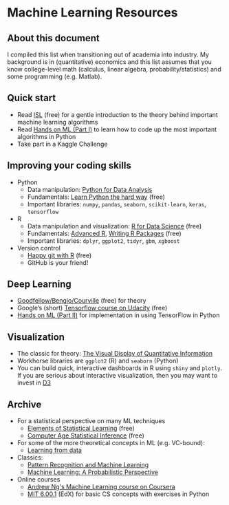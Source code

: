 # Machine Learning Resources 

## About this document
I compiled this list when transitioning out of academia into industry. My background is in (quantitative) economics and this list assumes that you know college-level math (calculus, linear algebra, probability/statistics) and some programming (e.g. Matlab).

## Quick start
* Read [ISL](http://www-bcf.usc.edu/~gareth/ISL) (free) for a gentle introduction to the theory behind important machine learning algorithms
* Read [Hands on ML (Part I)](http://shop.oreilly.com/product/0636920052289.do) to learn how to code up the most important algorithms in Python
* Take part in a Kaggle Challenge

## Improving your coding skills
* Python
    * Data manipulation: [Python for Data Analysis](http://wesmckinney.com/pages/book.html)
    * Fundamentals: [Learn Python the hard way](https://learnpythonthehardway.org) (free) 
    * Important libraries: `numpy`, `pandas`, `seaborn`, `scikit-learn`, `keras`, `tensorflow`
* R
    * Data manipulation and visualization: [R for Data Science](http://r4ds.had.co.nz) (free)
    * Fundamentals: [Advanced R](http://adv-r.had.co.nz), [Writing R Packages](http://r-pkgs.had.co.nz) (free) 
    * Important libraries: `dplyr`, `ggplot2`, `tidyr`, `gbm`, `xgboost`
* Version control
    * [Happy git with R](http://happygitwithr.com) (free)
    * GitHub is your friend!

## Deep Learning
* [Goodfellow/Bengio/Courville](http://www.deeplearningbook.org) (free) for theory
* Google’s  (short) [Tensorflow course on Udacity](https://www.udacity.com/course/deep-learning--ud730) (free)
* [Hands on ML (Part II)](http://shop.oreilly.com/product/0636920052289.do) for implementation in using TensorFlow in Python

## Visualization
* The classic for theory: [The Visual Display of Quantitative Information](https://www.amazon.com/Visual-Display-Quantitative-Information/dp/1930824130)
* Workhorse libraries are `ggplot2` (R) and `seaborn` (Python)
* You can build quick, interactive dashboards in R using `shiny` and `plotly`. If you are serious about interactive visualization, then you may want to invest in [D3](https://github.com/d3) 

## Archive
* For a statistical perspective on many ML techniques
    * [Elements of Statistical Learning](https://web.stanford.edu/~hastie/ElemStatLearn) (free)
    * [Computer Age Statistical Inference](https://web.stanford.edu/~hastie/CASI) (free)
* For some of the more theoretical concepts in ML (e.g. VC-bound): 
    * [Learning from data](http://amlbook.com)
* Classics:
    * [Pattern Recognition and Machine Learning](http://www.springer.com/us/book/9780387310732)
    * [Machine Learning: A Probabilistic Perspective](https://mitpress.mit.edu/books/machine-learning-0)
* Online courses
    * [Andrew Ng's Machine Learning course on Coursera](https://www.coursera.org/learn/machine-learning)
    * [MIT 6.00.1](https://www.edx.org/course/introduction-computer-science-mitx-6-00-1x-11) (EdX) for basic CS concepts with exercises in Python
